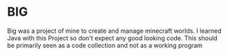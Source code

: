 # BIG
Big was a project of mine to create and manage minecraft worlds.
I learned Java with this Project so don't expect any good looking code. 
This should be primarily seen as a code collection and not as a working program
